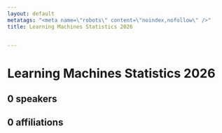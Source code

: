 ```yaml
---
layout: default
metatags: "<meta name=\"robots\" content=\"noindex,nofollow\" />"
title: Learning Machines Statistics 2026


---
```


# Learning Machines Statistics 2026



## 0 speakers



## 0 affiliations




